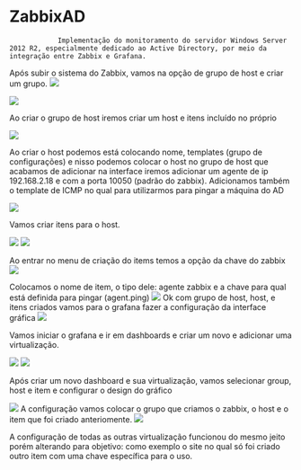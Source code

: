 # ZabbixAD
                Implementação do monitoramento do servidor Windows Server 2012 R2, especialmente dedicado ao Active Directory, por meio da integração entre Zabbix e Grafana.

   Após subir o sistema do Zabbix, vamos na opção de grupo de host e criar um grupo.
<img src="zabbix/image1.png"/>


<img src="zabbix/image2.png"/>


   Ao criar o grupo de host iremos criar um host e itens incluído no próprio

<img src="zabbix/image3.png"/>

  Ao criar o host podemos está colocando nome, templates (grupo de configurações) e nisso podemos colocar o host no grupo de host que acabamos de adicionar
na interface iremos adicionar um agente de ip 192.168.2.18 e com a porta 10050 (padrão do zabbix). Adicionamos também o template de ICMP no qual para utilizarmos para pingar a máquina do AD

 <img src="zabbix/image4.png"/>

Vamos criar itens para o host.


<img src="zabbix/image5.png"/>


<img src="zabbix/image6.png"/>

 Ao entrar no menu de criação do items temos a opção da chave do zabbix
 <img src="zabbix/image7.png"/>

Colocamos o nome de item, o tipo dele: agente zabbix e a chave para qual está definida para pingar (agent.ping)
<img src="zabbix/image8.png"/>
    Ok com grupo de host, host,  e itens criados vamos para o grafana fazer a configuração da interface gráfica 
 <img src="zabbix/image9.png"/>

   Vamos iniciar o grafana e ir em dashboards e criar um novo e adicionar uma virtualização.
    
  <img src="zabbix/image10.png"/>
  
  <img src="zabbix/image11.png"/>
    
Após criar um novo dashboard e sua virtualização, vamos selecionar group, host e item e configurar o design do gráfico 

 <img src="zabbix/image11.png"/>
      A configuração vamos colocar o grupo que criamos o zabbix, o host e o item que foi criado anteriomente.
      
<img src="zabbix/image12.png"/>

 A configuração de todas as outras virtualização funcionou do mesmo jeito porém alterando para objetivo: como exemplo o site no qual só foi criado outro item com uma chave específica para o uso.
      
  
